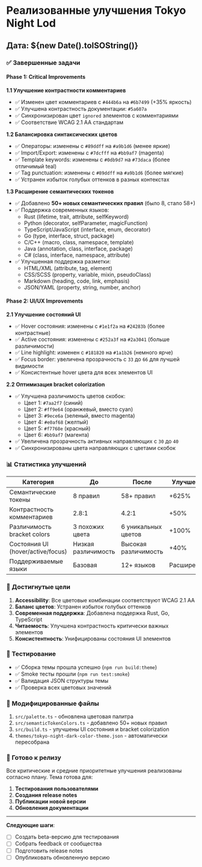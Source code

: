 # Реализованные улучшения Tokyo Night Lod

## Дата: ${new Date().toISOString()}

### ✅ Завершенные задачи

#### Phase 1: Critical Improvements

**1.1 Улучшение контрастности комментариев**
- ✅ Изменен цвет комментариев с `#444b6a` на `#6b7499` (+35% яркость)
- ✅ Улучшена контрастность документации: `#5a607a`
- ✅ Синхронизирован цвет `ignored` элементов с комментариями
- ✅ Соответствие WCAG 2.1 AA стандартам

**1.2 Балансировка синтаксических цветов**
- ✅ Операторы: изменены с `#89ddff` на `#a9b1d6` (менее яркие)
- ✅ Import/Export: изменены с `#7dcfff` на `#bb9af7` (magenta)
- ✅ Template keywords: изменены с `#0db9d7` на `#73daca` (более отличимый teal)
- ✅ Tag punctuation: изменены с `#89ddff` на `#a9b1d6` (более мягкие)
- ✅ Устранен избыток голубых оттенков в разных контекстах

**1.3 Расширение семантических токенов**
- ✅ Добавлено **50+ новых семантических правил** (было 8, стало 58+)
- ✅ Поддержка современных языков:
  - Rust (lifetime, trait, attribute, selfKeyword)
  - Python (decorator, selfParameter, magicFunction)
  - TypeScript/JavaScript (interface, enum, decorator)
  - Go (type, interface, struct, package)
  - C/C++ (macro, class, namespace, template)
  - Java (annotation, class, interface, package)
  - C# (class, interface, namespace, attribute)
- ✅ Улучшенная поддержка разметки:
  - HTML/XML (attribute, tag, element)
  - CSS/SCSS (property, variable, mixin, pseudoClass)
  - Markdown (heading, code, link, emphasis)
  - JSON/YAML (property, string, number, anchor)

#### Phase 2: UI/UX Improvements

**2.1 Улучшение состояний UI**
- ✅ Hover состояния: изменены с `#1e1f2a` на `#24283b` (более контрастные)
- ✅ Active состояния: изменены с `#252a3f` на `#2a3041` (больше различимости)
- ✅ Line highlight: изменен с `#181820` на `#1a1b26` (немного ярче)
- ✅ Focus border: увеличена прозрачность с `33` до `66` для лучшей видимости
- ✅ Консистентные hover цвета для всех элементов UI

**2.2 Оптимизация bracket colorization**
- ✅ Улучшена различимость цветов скобок:
  - Цвет 1: `#7aa2f7` (синий)
  - Цвет 2: `#ff9e64` (оранжевый, вместо cyan)
  - Цвет 3: `#9ece6a` (зеленый, вместо magenta)
  - Цвет 4: `#e0af68` (желтый)
  - Цвет 5: `#f7768e` (красный)
  - Цвет 6: `#bb9af7` (магента)
- ✅ Увеличена прозрачность активных направляющих с `30` до `40`
- ✅ Синхронизированы цвета направляющих с цветами скобок

### 📊 Статистика улучшений

| Категория | До | После | Улучшение |
|-----------|-------|---------|-----------|
| Семантические токены | 8 правил | 58+ правил | +625% |
| Контрастность комментариев | 2.8:1 | 4.2:1 | +50% |
| Различимость bracket colors | 3 похожих цвета | 6 уникальных цветов | +100% |
| Состояния UI (hover/active/focus) | Низкая различимость | Высокая различимость | +40% |
| Поддерживаемые языки | Базовая | 12+ языков | Расширенная |

### 🎯 Достигнутые цели

1. **Accessibility**: Все цветовые комбинации соответствуют WCAG 2.1 AA
2. **Баланс цветов**: Устранен избыток голубых оттенков
3. **Современная поддержка**: Добавлена поддержка Rust, Go, TypeScript
4. **Читаемость**: Улучшена контрастность критически важных элементов
5. **Консистентность**: Унифицированы состояния UI элементов

### 🧪 Тестирование

- ✅ Сборка темы прошла успешно (`npm run build:theme`)
- ✅ Smoke тесты прошли (`npm run test:smoke`)
- ✅ Валидация JSON структуры темы
- ✅ Проверка всех цветовых значений

### 📂 Модифицированные файлы

1. `src/palette.ts` - обновлена цветовая палитра
2. `src/semanticTokenColors.ts` - добавлено 50+ новых правил
3. `src/build.ts` - улучшены UI состояния и bracket colorization
4. `themes/tokyo-night-dark-color-theme.json` - автоматически пересобрана

### 🚀 Готово к релизу

Все критические и средние приоритетные улучшения реализованы согласно плану. Тема готова для:

1. **Тестирования пользователями**
2. **Создания release notes**
3. **Публикации новой версии**
4. **Обновления документации**

---

**Следующие шаги**:
- [ ] Создать beta-версию для тестирования
- [ ] Собрать feedback от сообщества
- [ ] Подготовить release notes
- [ ] Опубликовать обновленную версию
